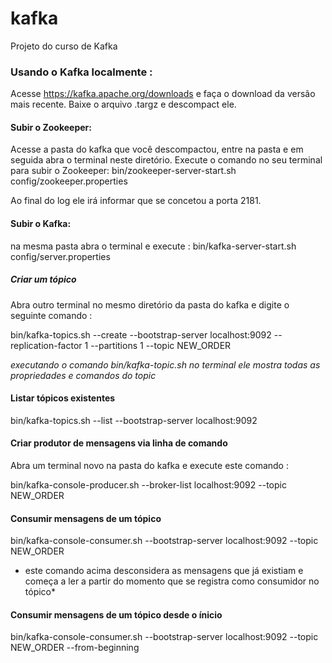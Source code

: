 # kafka
Projeto do curso de Kafka

### Usando o Kafka localmente :

Acesse https://kafka.apache.org/downloads e faça o download da versão mais recente.
Baixe o arquivo .targz e descompact ele.

#### Subir o Zookeeper: 
Acesse a pasta do kafka que você descompactou, entre na pasta e em seguida abra o terminal neste diretório.
Execute o comando no seu terminal para subir o Zookeeper: 
  bin/zookeeper-server-start.sh config/zookeeper.properties

Ao final do log ele irá informar que se concetou a porta 2181.

#### Subir o Kafka:
 na mesma pasta abra o terminal e execute :
 bin/kafka-server-start.sh config/server.properties
 
 ##### Criar um tópico
 Abra outro terminal no mesmo diretório da pasta do kafka e digite o seguinte comando :
 
 bin/kafka-topics.sh --create --bootstrap-server localhost:9092 --replication-factor 1 --partitions 1 --topic NEW_ORDER

*executando o comando  bin/kafka-topic.sh no terminal ele mostra todas as propriedades e comandos do topic*

#### Listar tópicos existentes

bin/kafka-topics.sh --list --bootstrap-server localhost:9092

#### Criar produtor de mensagens via linha de comando

Abra um terminal novo na pasta do kafka e execute este comando :

bin/kafka-console-producer.sh --broker-list localhost:9092 --topic NEW_ORDER

#### Consumir mensagens de um tópico

bin/kafka-console-consumer.sh --bootstrap-server localhost:9092 --topic NEW_ORDER

* este comando acima desconsidera as mensagens que já existiam e começa a ler a partir do momento que se registra como consumidor no tópico*

#### Consumir mensagens de um tópico desde o ínicio

bin/kafka-console-consumer.sh --bootstrap-server localhost:9092 --topic NEW_ORDER --from-beginning


